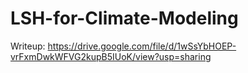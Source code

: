 # LSH-for-Climate-Modeling
Writeup: https://drive.google.com/file/d/1wSsYbHOEP-vrFxmDwkWFVG2kupB5IUoK/view?usp=sharing
